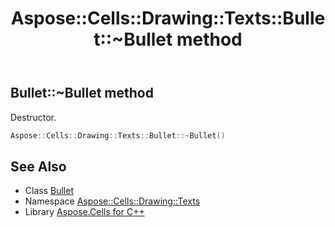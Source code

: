 ﻿---
title: Aspose::Cells::Drawing::Texts::Bullet::~Bullet method
linktitle: ~Bullet
second_title: Aspose.Cells for C++ API Reference
description: 'Aspose::Cells::Drawing::Texts::Bullet::~Bullet method. Destructor in C++.'
type: docs
weight: 200
url: /cpp/aspose.cells.drawing.texts/bullet/~bullet/
---
## Bullet::~Bullet method


Destructor.

```cpp
Aspose::Cells::Drawing::Texts::Bullet::~Bullet()
```

## See Also

* Class [Bullet](../)
* Namespace [Aspose::Cells::Drawing::Texts](../../)
* Library [Aspose.Cells for C++](../../../)
